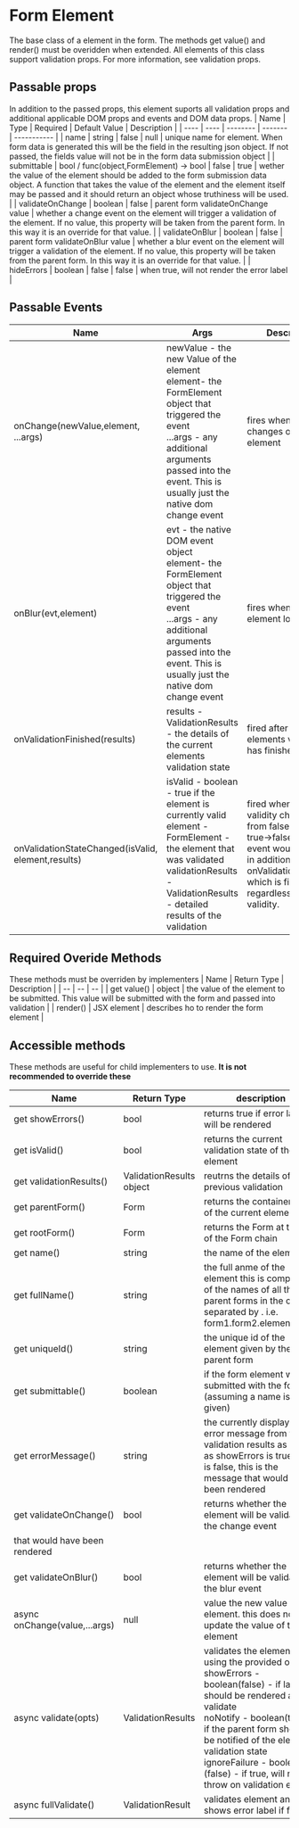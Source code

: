 # Form Element

The base class of a element in the form. The methods get value() and render() must be overidden when extended.  All elements of this class support validation props. For more information, see validation props.

## Passable props
In addition to the passed props, this element suports all validation props and additional applicable DOM props and events and DOM data props.
| Name | Type | Required | Default Value | Description |
| ---- | ---- | -------- | ------- | ----------- |
| name | string | false | null | unique name for element. When form data is generated this will be the field in the resulting json object. If not passed, the fields value will not be in the form data submission object |
| submittable | bool / func(object,FormElement) -> bool | false | true | wether the value of the element should be added to the form submission data object. A function that takes the value of the element and the element itself may be passed and it should return an object whose truthiness will be used. |
| validateOnChange | boolean | false | parent form validateOnChange value | whether a change event on the element will trigger a validation of the element. If no value, this property will be taken from the parent form. In this way it is an override for that value. |
| validateOnBlur | boolean | false | parent form validateOnBlur value | whether a blur event on the element will trigger a validation of the element. If no value, this property will be taken from the parent form. In this way it is an override for that value. |
| hideErrors | boolean | false | false | when true, will not render the error label |

## Passable Events
| Name | Args | Description |
| -- | -- | -- |
| onChange(newValue,element, ...args) | newValue - the new Value of the element<br/> element- the FormElement object that triggered the event<br/> ...args - any additional arguments passed into the event. This is usually just the native dom change event | fires when the value changes on the element |
| onBlur(evt,element) | evt - the native DOM event object<br/> element- the FormElement object that triggered the event<br/> ...args - any additional arguments passed into the event. This is usually just the native dom change event | fires when the element loses focus |
| onValidationFinished(results) | results - ValidationResults - the details of the current elements validation state | fired after the elements validation has finished |
| onValidationStateChanged(isValid, element,results) | isValid - boolean - true if the element is currently valid<br/> element - FormElement - the element that was validated <br/> validationResults - ValidationResults - detailed results of the validation | fired when the states validity changes (ie from false->true or true->false). This event would be fired in addition to the onValidationFinished, which is fired regardless of validity. | 

## Required Overide Methods
These methods must be overriden by implementers
| Name | Return Type | Description |
| -- | -- | -- |
| get value() | object | the value of the element to be submitted. This value will be submitted with the form and passed into validation |
| render()  | JSX element | describes ho to render the form element |


## Accessible methods
These methods are useful for child implementers to use. 
**It is not recommended to override these**

| Name | Return Type | description |
| -- |-- |-- |
| get showErrors() | bool | returns true if error label will be rendered |
| get isValid() | bool | returns the current validation state of the element |
| get validationResults() | ValidationResults object | reutrns the details of the previous validation |
| get parentForm() | Form | returns the container Form of the current element |
| get rootForm() | Form | returns the Form at the top of the Form chain |
| get name() | string | the name of the element |
| get fullName() | string | the full anme of the element this is composed of the names of all the parent forms in the chain separated by . i.e. form1.form2.elementName |
| get uniqueId() | string | the unique id of the element given by the parent form |
| get submittable() | boolean | if the form element will be submitted with the form (assuming a name is also given) |
| get errorMessage() | string | the currently displayed error message from the validation results as long as showErrors is true. if it is false, this is the message that would have been rendered |
| get validateOnChange() | bool | returns whether the element will be validate on the change event |
that would have been rendered |
| get validateOnBlur() | bool | returns whether the element will be validate on the blur event |
| async onChange(value,...args) | null | value the new value of the element. this does not update the value of the element
| async validate(opts) | ValidationResults | validates the element using the provided options: <br/> showErrors - boolean(false) - if labels should be rendered after validate <br/> noNotify - boolean(true) - if the parent form should be notified of the elements validation state <br/>ignoreFailure - boolean (false) - if true, will not throw on validation error. |
| async fullValidate() | ValidationResult |validates element and shows error label if failure  |
